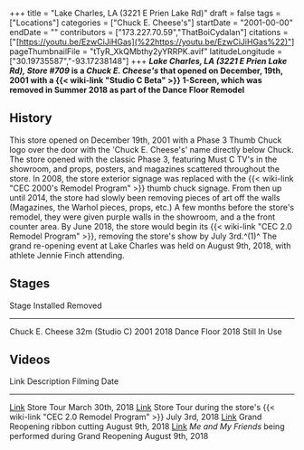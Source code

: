 +++
title = "Lake Charles, LA (3221 E Prien Lake Rd)"
draft = false
tags = ["Locations"]
categories = ["Chuck E. Cheese's"]
startDate = "2001-00-00"
endDate = ""
contributors = ["173.227.70.59","ThatBoiCydalan"]
citations = ["[https://youtu.be/EzwCiJiHGas](%22https://youtu.be/EzwCiJiHGas%22)"]
pageThumbnailFile = "tTyR_XkQMbthy2yYRRPK.avif"
latitudeLongitude = ["30.19735587","-93.17238148"]
+++
***Lake Charles, LA (3221 E Prien Lake Rd), Store #709* is a *Chuck E. Cheese's* that opened on December, 19th, 2001 with a {{< wiki-link "Studio C Beta" >}} 1-Screen, which was removed in Summer 2018 as part of the Dance Floor Remodel**

## History

This store opened on December 19th, 2001 with a Phase 3 Thumb Chuck logo over the door with the 'Chuck E. Cheese's' name directly below Chuck. The store opened with the classic Phase 3, featuring Must C TV's in the showroom, and props, posters, and magazines scattered throughout the store.
In 2008, the store exterior signage was replaced with the {{< wiki-link "CEC 2000's Remodel Program" >}} thumb chuck signage. From then up until 2014, the store had slowly been removing pieces of art off the walls (Magazines, the Warhol pieces, props, etc.) A few months before the store's remodel, they were given purple walls in the showroom, and a the front counter area. By June 2018, the store would begin its {{< wiki-link "CEC 2.0 Remodel Program" >}}, removing the store's show by July 3rd.^(1)^ The grand re-opening event at Lake Charles was held on August 9th, 2018, with athlete Jennie Finch attending.

## Stages

  Stage                            Installed   Removed
  -------------------------------- ----------- --------------
  Chuck E. Cheese 32m (Studio C)   2001        2018
  Dance Floor                      2018        Still In Use

## Videos

  Link                                   Description                                                                      Filming Date
  -------------------------------------- -------------------------------------------------------------------------------- ------------------
  [Link](https://youtu.be/9C-SzrF-t9g)   Store Tour                                                                       March 30th, 2018
  [Link](https://youtu.be/EzwCiJiHGas)   Store Tour during the store's {{< wiki-link "CEC 2.0 Remodel Program" >}}   July 3rd, 2018
  [Link](https://youtu.be/Rt65MhAc5dc)   Grand Reopening ribbon cutting                                                   August 9th, 2018
  [Link](https://youtu.be/cvsdFQxPqt4)   *Me and My Friends* being performed during Grand Reopening                       August 9th, 2018
